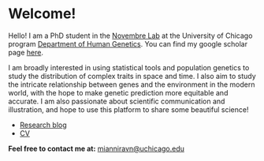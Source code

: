 # Welcome!

Hello! I am a PhD student in the [Novembre Lab](http://jnpopgen.org/) at the University of Chicago program [Department of Human Genetics](https://genes.uchicago.edu/). You can find my google scholar page [here](https://scholar.google.com/citations?user=jCUstA0AAAAJ&hl=en).

I am broadly interested in using statistical tools and population genetics to study the distribution of complex traits in space and time. I also aim to study the intricate relationship between genes and the environment in the modern world, with the hope to make genetic prediction more equitable and accurate. I am also passionate about scientific communication and illustration, and hope to use this platform to share some beautiful science!

* [Research blog](https://mianniravn.github.io/blog)
* [CV](https://mianniravn.github.io/cv)

**Feel free to contact me at:** mianniravn@uchicago.edu
